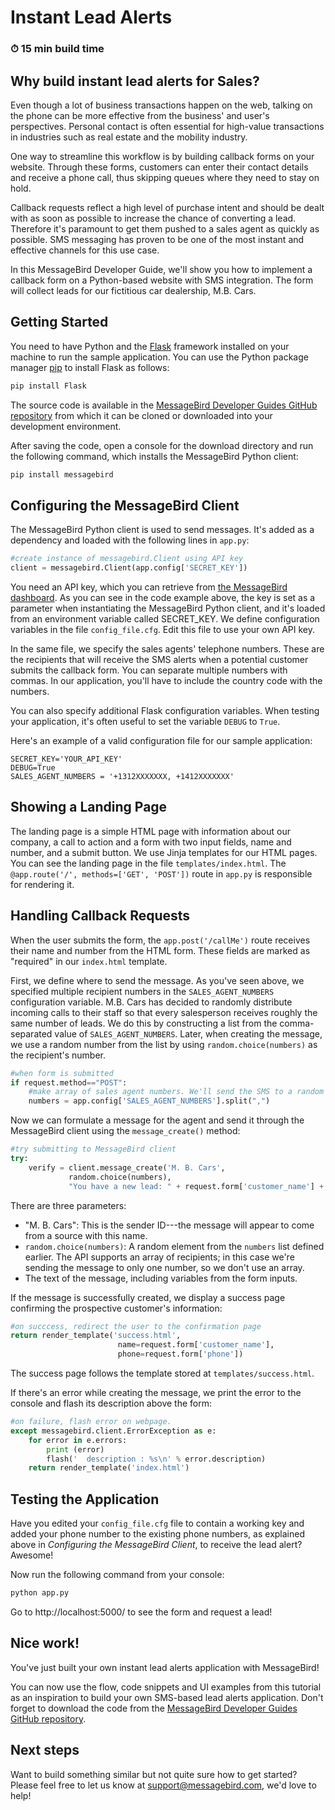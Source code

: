 # Instant Lead Alerts
### ⏱ 15 min build time

## Why build instant lead alerts for Sales? 

Even though a lot of business transactions happen on the web, talking on the phone can be more effective from the business' and user's perspectives. Personal contact is often essential for high-value transactions in industries such as real estate and the mobility industry.

One way to streamline this workflow is by building callback forms on your website. Through these forms, customers can enter their contact details and receive a phone call, thus skipping queues where they need to stay on hold. 

Callback requests reflect a high level of purchase intent and should be dealt with as soon as possible to increase the chance of converting a lead. Therefore it's paramount to get them pushed to a sales agent as quickly as possible. SMS messaging has proven to be one of the most instant and effective channels for this use case.

In this MessageBird Developer Guide, we'll show you how to implement a callback form on a Python-based website with SMS integration. The form will collect leads for our fictitious car dealership, M.B. Cars.

## Getting Started

You need to have Python and the [Flask](http://flask.pocoo.org/docs/0.12/) framework installed on your machine to run the sample application. You can use the Python package manager [pip](https://pip.pypa.io/en/stable/) to install Flask as follows:

````bash
pip install Flask
```` 

The source code is available in the [MessageBird Developer Guides GitHub repository](https://github.com/messagebirdguides/lead-alerts-guide-python) from which it can be cloned or downloaded into your development environment.

After saving the code, open a console for the download directory and run the following command, which installs the MessageBird Python client:

````bash
pip install messagebird
````

## Configuring the MessageBird Client

The MessageBird Python client is used to send messages. It's added as a dependency and loaded with the following lines in `app.py`:

````python
#create instance of messagebird.Client using API key
client = messagebird.Client(app.config['SECRET_KEY'])
````

You need an API key, which you can retrieve from [the MessageBird dashboard](https://dashboard.messagebird.com/en/developers/access). As you can see in the code example above, the key is set as a parameter when instantiating the MessageBird Python client, and it's loaded from an environment variable called SECRET_KEY. We define configuration variables in the file `config_file.cfg`. Edit this file to use your own API key.

In the same file, we specify the sales agents' telephone numbers. These are the recipients that will receive the SMS alerts when a potential customer submits the callback form. You can separate multiple numbers with commas. In our application, you'll have to include the country code with the numbers.

You can also specify additional Flask configuration variables. When testing your application, it's often useful to set the variable `DEBUG` to `True`.

Here's an example of a valid configuration file for our sample application:

````env
SECRET_KEY='YOUR_API_KEY'
DEBUG=True
SALES_AGENT_NUMBERS = '+1312XXXXXXX, +1412XXXXXXX'
````

## Showing a Landing Page

The landing page is a simple HTML page with information about our company, a call to action and a form with two input fields, name and number, and a submit button. We use Jinja templates for our HTML pages. You can see the landing page in the file `templates/index.html`. The `@app.route('/', methods=['GET', 'POST'])` route in `app.py` is responsible for rendering it.

## Handling Callback Requests

When the user submits the form, the `app.post('/callMe')` route receives their name and number from the HTML form. These fields are marked as "required" in our `index.html` template.

First, we define where to send the message. As you've seen above, we specified multiple recipient numbers in the `SALES_AGENT_NUMBERS` configuration variable. M.B. Cars has decided to randomly distribute incoming calls to their staff so that every salesperson receives roughly the same number of leads. We do this by constructing a list from the comma-separated value of `SALES_AGENT_NUMBERS`. Later, when creating the message, we use a random number from the list by using `random.choice(numbers)` as the recipient's number.

````python
#when form is submitted
if request.method=="POST":
    #make array of sales agent numbers. We'll send the SMS to a random choice from this array.
    numbers = app.config['SALES_AGENT_NUMBERS'].split(",")
````

Now we can formulate a message for the agent and send it through the MessageBird client using the `message_create()` method:

````python
#try submitting to MessageBird client
try:
    verify = client.message_create('M. B. Cars', 
    		 random.choice(numbers),                         
    		 "You have a new lead: " + request.form['customer_name'] + ". Call them at " + request.form['phone'])
````

There are three parameters:

- "M. B. Cars": This is the sender ID---the message will appear to come from a source with this name.
- `random.choice(numbers)`: A random element from the `numbers` list defined earlier. The API supports an array of recipients; in this case we're sending the message to only one number, so we don't use an array.
- The text of the message, including variables from the form inputs.

If the message is successfully created, we display a success page confirming the prospective customer's information:

````python
#on succcess, redirect the user to the confirmation page 
return render_template('success.html', 	
						name=request.form['customer_name'], 
						phone=request.form['phone']) 
````

The success page follows the template stored at `templates/success.html`.

If there's an error while creating the message, we print the error to the console and flash its description above the form:

````python
#on failure, flash error on webpage.
except messagebird.client.ErrorException as e:
    for error in e.errors:
        print (error)
        flash('  description : %s\n' % error.description)
    return render_template('index.html')  
````

## Testing the Application

Have you edited your `config_file.cfg` file to contain a working key and added your phone number to the existing phone numbers, as explained above in _Configuring the MessageBird Client_, to receive the lead alert? Awesome!

Now run the following command from your console:

````bash
python app.py
````

Go to http://localhost:5000/ to see the form and request a lead!

## Nice work!

You've just built your own instant lead alerts application with MessageBird! 

You can now use the flow, code snippets and UI examples from this tutorial as an inspiration to build your own SMS-based lead alerts application. Don't forget to download the code from the [MessageBird Developer Guides GitHub repository](https://github.com/messagebirdguides/lead-alerts-guide-python).

## Next steps

Want to build something similar but not quite sure how to get started? Please feel free to let us know at support@messagebird.com, we'd love to help!